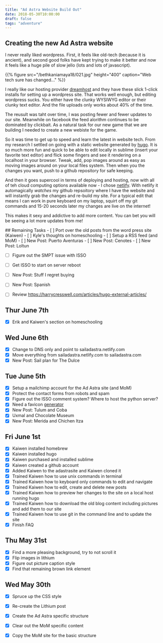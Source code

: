 ```yaml
---
title: "Ad Astra Website Build Out"
date: 2018-05-30T10:00:00
draft: false
tags: "adventure"
---
```


## Creating the new Ad Astra website 
I never really liked wordpress. First, it feels like old-tech (because it is ancient), and second good folks have kept trying to make it better and now it feels like a huge pile of slow jello (lots and lots of javascript).

{{% figure src="/bethkaniamaya18/021.jpg" height="400" caption="Web tech sure has changed..." %}}
<!--more-->

I really like our hosting provider [dreamhost](https://www.dreamhost.com) and they have these slick 1-click installs for setting up a wordpress site. That works well enough, but editing wordpress sucks.  You either have the clunky WYSIWYG editor or their clunky text editor.  And the file uploads only works about 40% of the time.

The reusult was taht over time, I was posting fewer and fewer updates to our site.  Meanwhile on facebook the feed alorithm continues to be dominated by clickbait. As a natural task for our new game that we are building I needed to create a new webiste for the game.

So it was time to get up to speed and learn the latest in website tech.  From my research I settled on going with a static website generated by [hugo](https://gohugo.io/).  It is so much more fun and quick to be able to edit locally in sublime (insert your favorite text editor) and flick some fingers and see it rendering on a localhost in your browser.  Tweak, add, pop images around as easy as moving images around on your local files system.  Then when you the changes you want, push to a github repository for safe keeping.

And then it goes supercool in terms of deploying and hosting, now with all of teh cloud computing options available now - I chose [netlify](https://www.netlify.com/).  With netlify it automagically *watches* my github repsoitory where I have the website and will instantly grab the changes and re-build my site.  For a typical edit that means I can work in pure keyboard on my laptop, squirt off my git commands and 15-20 seconds later my changes are live on the internet!

This makes it sexy and addictive to add more content. You can bet you will be seeing a lot more updates from me!

<p>
## Remaining Tasks
- [ ] Port over the old posts from the word press site (Kaiwen)
- [ ] Kyle's thoughts on homeschooling
- [ ] Setup a RSS feed (and MoM)
- [ ] New Post: Puerto Aventuras
- [ ] New Post: Cenotes
- [ ] New Post: Loltun

- [ ] Figure out the SMPT issue with ISSO
- [ ] Get ISSO to start on server reboot

- [ ] New Post: Stuff I regret buying
- [ ] New Post: Spanish
- [ ] Review https://harrycresswell.com/articles/hugo-external-articles/
<p>

## Thur June 7th
- [X] Erik and Kaiwen's section on homeschooling

## Wed June 6th
- [X] Change to DNS only and point to sailadastra.netlify.com
- [X] Move everything from sailadastra.netlify.com to sailadastra.com
- [X] New Post: Sail plan for The Dulce

## Tue June 5th
- [X] Setup a mailchimp account for the Ad Astra site (and MoM)
- [X] Protect the contact forms from robots and spam
- [X] Figure out the ISSO comment system? Where to host the python server?
- [X] Need a favicon [generator](https://realfavicongenerator.net/)
- [X] New Post: Tulum and Coba
- [X] Uxmal and Chocolate Museum
- [X] New Post: Merida and Chichen Itza

## Fri June 1st
- [X] Kaiwen installed homebrew
- [X] Kaiwen installed hugo
- [X] Kaiwen purchased and installed sublime
- [X] Kaiwen created a github account
- [X] Added Kaiwen to the adastrasite and Kaiwen cloned it
- [X] Trained Kaiwen how to use unix commands in terminal
- [X] Trained Kaiwen how to keyboard only commands to edit and navigate
- [X] Trained Kaiwen how to edit, create and delete new posts
- [X] Trained Kaiwen how to preview her changes to the site on a local host running hugo
- [X] Trained Kaiwen how to download the old blog content including pictures and add them to our site
- [X] Trained Kaiwen how to use git in the command line and to update the site
- [X] Finish FAQ
<p>

## Thu May 31st
- [X] Find a more pleasing background, try to not scroll it
- [X] Flip images in lithium
- [X] Figure out picture caption style
- [X] Find that remaining brown link element
<p>

## Wed May 30th
- [X] Spruce up the CSS style
- [X] Re-create the Lithium post
- [X] Create the Ad Astra specific structure
- [X] Clear out the MoM specific content
- [X] Copy the MoM site for the basic structure


